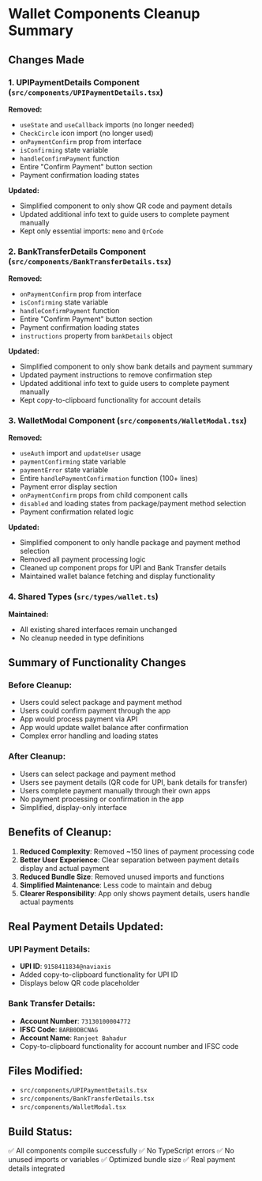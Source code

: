 # Wallet Components Cleanup Summary

## Changes Made

### 1. UPIPaymentDetails Component (`src/components/UPIPaymentDetails.tsx`)
**Removed:**
- `useState` and `useCallback` imports (no longer needed)
- `CheckCircle` icon import (no longer used)
- `onPaymentConfirm` prop from interface
- `isConfirming` state variable
- `handleConfirmPayment` function
- Entire "Confirm Payment" button section
- Payment confirmation loading states

**Updated:**
- Simplified component to only show QR code and payment details
- Updated additional info text to guide users to complete payment manually
- Kept only essential imports: `memo` and `QrCode`

### 2. BankTransferDetails Component (`src/components/BankTransferDetails.tsx`)
**Removed:**
- `onPaymentConfirm` prop from interface
- `isConfirming` state variable
- `handleConfirmPayment` function
- Entire "Confirm Payment" button section
- Payment confirmation loading states
- `instructions` property from `bankDetails` object

**Updated:**
- Simplified component to only show bank details and payment summary
- Updated payment instructions to remove confirmation step
- Updated additional info text to guide users to complete payment manually
- Kept copy-to-clipboard functionality for account details

### 3. WalletModal Component (`src/components/WalletModal.tsx`)
**Removed:**
- `useAuth` import and `updateUser` usage
- `paymentConfirming` state variable
- `paymentError` state variable
- Entire `handlePaymentConfirmation` function (100+ lines)
- Payment error display section
- `onPaymentConfirm` props from child component calls
- `disabled` and loading states from package/payment method selection
- Payment confirmation related logic

**Updated:**
- Simplified component to only handle package and payment method selection
- Removed all payment processing logic
- Cleaned up component props for UPI and Bank Transfer details
- Maintained wallet balance fetching and display functionality

### 4. Shared Types (`src/types/wallet.ts`)
**Maintained:**
- All existing shared interfaces remain unchanged
- No cleanup needed in type definitions

## Summary of Functionality Changes

### Before Cleanup:
- Users could select package and payment method
- Users could confirm payment through the app
- App would process payment via API
- App would update wallet balance after confirmation
- Complex error handling and loading states

### After Cleanup:
- Users can select package and payment method
- Users see payment details (QR code for UPI, bank details for transfer)
- Users complete payment manually through their own apps
- No payment processing or confirmation in the app
- Simplified, display-only interface

## Benefits of Cleanup:

1. **Reduced Complexity**: Removed ~150 lines of payment processing code
2. **Better User Experience**: Clear separation between payment details display and actual payment
3. **Reduced Bundle Size**: Removed unused imports and functions
4. **Simplified Maintenance**: Less code to maintain and debug
5. **Clearer Responsibility**: App only shows payment details, users handle actual payments

## Real Payment Details Updated:

### UPI Payment Details:
- **UPI ID**: `9158411834@naviaxis`
- Added copy-to-clipboard functionality for UPI ID
- Displays below QR code placeholder

### Bank Transfer Details:
- **Account Number**: `73130100004772`
- **IFSC Code**: `BARB0DBCNAG`
- **Account Name**: `Ranjeet Bahadur`
- Copy-to-clipboard functionality for account number and IFSC code

## Files Modified:
- `src/components/UPIPaymentDetails.tsx`
- `src/components/BankTransferDetails.tsx` 
- `src/components/WalletModal.tsx`

## Build Status:
✅ All components compile successfully
✅ No TypeScript errors
✅ No unused imports or variables
✅ Optimized bundle size
✅ Real payment details integrated